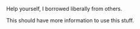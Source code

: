 Help yourself, I borrowed liberally from others.

This should have more information to use this stuff.